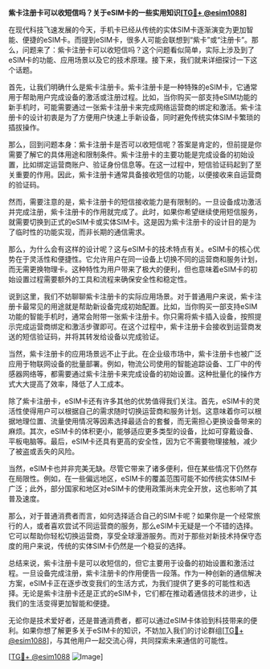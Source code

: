 **紫卡注册卡可以收短信吗？关于eSIM卡的一些实用知识[[TG💪+ @esim1088](https://t.me/s/esim1088)]**

在现代科技飞速发展的今天，手机卡已经从传统的实体SIM卡逐渐演变为更加智能、便捷的eSIM卡。而提到eSIM卡，很多人可能会联想到“紫卡”或“注册卡”。那么，问题来了：紫卡注册卡可以收短信吗？这个问题看似简单，实际上涉及到了eSIM卡的功能、应用场景以及它的技术原理。接下来，我们就来详细探讨一下这个话题。

首先，让我们明确什么是紫卡注册卡。紫卡注册卡是一种特殊的eSIM卡，它通常用于帮助用户完成设备的激活或注册过程。比如，当你购买一部支持eSIM功能的新手机时，可能需要通过一张紫卡注册卡来完成网络运营商的绑定和激活。紫卡注册卡的设计初衷是为了方便用户快速上手新设备，同时避免传统实体SIM卡繁琐的插拔操作。

那么，回到问题本身：紫卡注册卡是否可以收短信呢？答案是肯定的，但前提是你需要了解它的具体用途和限制条件。紫卡注册卡的主要功能是完成设备的初始设置，比如绑定运营商账户、验证身份信息等。在这一过程中，短信验证码起到了至关重要的作用。因此，紫卡注册卡通常具备接收短信的功能，以便接收来自运营商的验证码。

然而，需要注意的是，紫卡注册卡的短信接收能力是有限制的。一旦设备成功激活并完成注册，紫卡注册卡的作用就完成了。此时，如果你希望继续使用短信服务，就需要切换到正式的eSIM卡或实体SIM卡。这是因为紫卡注册卡的设计目的是为了临时性的功能实现，而非长期的通信需求。

那么，为什么会有这样的设计呢？这与eSIM卡的技术特点有关。eSIM卡的核心优势在于灵活性和便捷性。它允许用户在同一设备上切换不同的运营商和服务计划，而无需更换物理卡。这种特性为用户带来了极大的便利，但也意味着eSIM卡的初始设置过程需要额外的工具和流程来确保安全性和稳定性。

说到这里，我们不妨聊聊紫卡注册卡的实际应用场景。对于普通用户来说，紫卡注册卡最常见的用途就是帮助新设备完成初始配置。比如，当你购买一部支持eSIM功能的智能手机时，通常会附带一张紫卡注册卡。你只需将紫卡插入设备，按照提示完成运营商绑定和激活步骤即可。在这个过程中，紫卡注册卡会接收到运营商发送的短信验证码，并将其转发给设备以完成验证。

当然，紫卡注册卡的应用场景远不止于此。在企业级市场中，紫卡注册卡也被广泛应用于物联网设备的批量部署。例如，物流公司使用的智能追踪设备、工厂中的传感器网络等，都需要通过紫卡注册卡来完成设备的初始设置。这种批量化的操作方式大大提高了效率，降低了人工成本。

除了紫卡注册卡，eSIM卡还有许多其他的优势值得我们关注。首先，eSIM卡的灵活性使得用户可以根据自己的需求随时切换运营商和服务计划。这意味着你可以根据地理位置、流量使用情况等因素选择最适合的套餐，而无需担心更换设备带来的麻烦。其次，eSIM卡的体积更小，能够适应更多类型的设备，比如可穿戴设备、平板电脑等。最后，eSIM卡还具有更高的安全性，因为它不需要物理接触，减少了被盗或丢失的风险。

当然，eSIM卡也并非完美无缺。尽管它带来了诸多便利，但在某些情况下仍然存在局限性。例如，在一些偏远地区，eSIM卡的覆盖范围可能不如传统实体SIM卡广泛；此外，部分国家和地区对eSIM卡的使用政策尚未完全开放，这也影响了其普及速度。

那么，对于普通消费者而言，如何选择适合自己的SIM卡呢？如果你是一个经常旅行的人，或者喜欢尝试不同运营商的服务，那么eSIM卡无疑是一个不错的选择。它可以帮助你轻松切换运营商，享受全球漫游服务。而对于那些对新技术持保守态度的用户来说，传统的实体SIM卡仍然是一个稳妥的选择。

总结来说，紫卡注册卡是可以收短信的，但它主要用于设备的初始设置和激活过程。一旦设备完成注册，紫卡注册卡的作用便告一段落。作为一种创新的通信解决方案，eSIM卡正在逐步改变我们的生活方式，为我们提供了更多的可能性和选择。无论是紫卡注册卡还是正式的eSIM卡，它们都在推动着通信技术的进步，让我们的生活变得更加智能和便捷。

无论你是技术爱好者，还是普通消费者，都可以通过eSIM卡体验到科技带来的便利。如果你想了解更多关于eSIM卡的知识，不妨加入我们的讨论群组[[TG💪+ @esim1088](https://t.me/s/esim1088)]，与其他用户一起交流心得，共同探索未来通信的可能性。

[[TG💪+ @esim1088](https://t.me/s/esim1088) ![Image](https://i.postimg.cc/4NQfJmqS/Snipaste-2025-05-13-00-14-12.png)]
